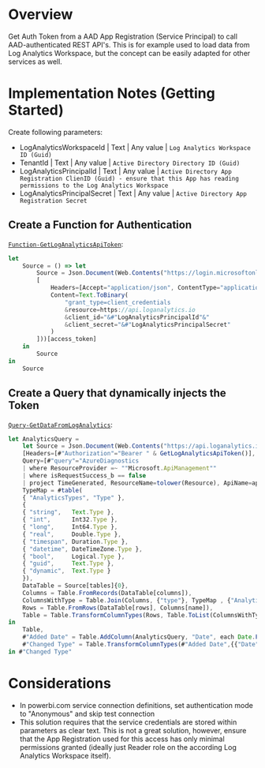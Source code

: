 # Overview
Get Auth Token from a AAD App Registration (Service Principal) to call AAD-authenticated REST API's. This is for example used to load data from Log Analytics Workspace, but the concept can be easily adapted for other services as well.

# Implementation Notes (Getting Started)
Create following parameters:
* LogAnalyticsWorkspaceId | Text | Any value | `Log Analytics Workspace ID (Guid)`
* TenantId | Text | Any value | `Active Directory Directory ID (Guid)`
* LogAnalyticsPrincipalId | Text | Any value | `Active Directory App Registration ClienID (Guid) - ensure that this App has reading permissions to the Log Analytics Workspace`
* LogAnalyticsPrincipalSecret | Text | Any value | `Active Directory App Registration Secret`

## Create a Function for Authentication
[`Function-GetLogAnalyticsApiToken`](./Function-GetLogAnalyticsApiToken.txt):
```ts
let
    Source = () => let
        Source = Json.Document(Web.Contents("https://login.microsoftonline.com/"&#"TenantId"&"/oauth2/token", 
        [
            Headers=[Accept="application/json", ContentType="application/x-www-form-urlencoded"],
            Content=Text.ToBinary(
                "grant_type=client_credentials
                &resource=https://api.loganalytics.io
                &client_id="&#"LogAnalyticsPrincipalId"&"
                &client_secret="&#"LogAnalyticsPrincipalSecret"
            )
        ]))[access_token]
    in
        Source
in
    Source
```

## Create a Query that dynamically injects the Token
[`Query-GetDataFromLogAnalytics`](./Query-GetDataFromLogAnalytics.txt):
```ts
let AnalyticsQuery =
    let Source = Json.Document(Web.Contents("https://api.loganalytics.io/v1/workspaces/"&#"LogAnalyticsWorkspaceId"&"/query", 
    [Headers=[#"Authorization"="Bearer " & GetLogAnalyticsApiToken()],
    Query=[#"query"="AzureDiagnostics
    | where ResourceProvider =~ ""Microsoft.ApiManagement""
    | where isRequestSuccess_b == false
    | project TimeGenerated, ResourceName=tolower(Resource), ApiName=apiId_s, OperationName=operationId_s, ResponseCode=responseCode_d, ErrorType=lastError_source_s, ErrorReason=lastError_reason_s, ErrorMessage=lastError_message_s",#"x-ms-app"="OmsAnalyticsPBI",#"timespan"=AzureDataTimespan,#"prefer"="ai.response-thinning=true"],Timeout=#duration(0,0,4,0)])),
    TypeMap = #table(
    { "AnalyticsTypes", "Type" }, 
    { 
    { "string",   Text.Type },
    { "int",      Int32.Type },
    { "long",     Int64.Type },
    { "real",     Double.Type },
    { "timespan", Duration.Type },
    { "datetime", DateTimeZone.Type },
    { "bool",     Logical.Type },
    { "guid",     Text.Type },
    { "dynamic",  Text.Type }
    }),
    DataTable = Source[tables]{0},
    Columns = Table.FromRecords(DataTable[columns]),
    ColumnsWithType = Table.Join(Columns, {"type"}, TypeMap , {"AnalyticsTypes"}),
    Rows = Table.FromRows(DataTable[rows], Columns[name]), 
    Table = Table.TransformColumnTypes(Rows, Table.ToList(ColumnsWithType, (c) => { c{0}, c{3}}))
in
    Table,
    #"Added Date" = Table.AddColumn(AnalyticsQuery, "Date", each Date.From([TimeGenerated])),
    #"Changed Type" = Table.TransformColumnTypes(#"Added Date",{{"Date", type date}})
in #"Changed Type"
```

# Considerations
* In powerbi.com service connection definitions, set authentication mode to "Anonymous" and skip test connection
* This solution requires that the service credentials are stored within parameters as clear text. This is not a great solution, however, ensure that the App Registration used for this access has only minimal permissions granted (ideally just Reader role on the according Log Analytics Workspace itself).